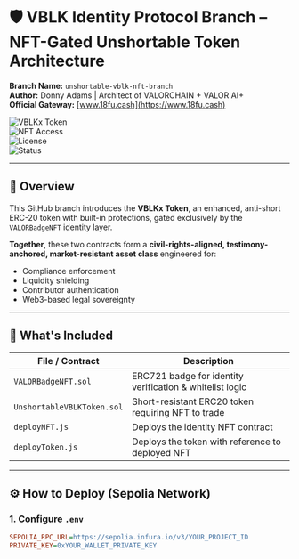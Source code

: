 # 🛡️ VBLK Identity Protocol Branch – NFT-Gated Unshortable Token Architecture  
**Branch Name:** `unshortable-vblk-nft-branch`  
**Author:** Donny Adams | Architect of VALORCHAIN + VALOR AI+  
**Official Gateway:** [www.18fu.cash](https://www.18fu.cash)

![VBLKx Token](https://img.shields.io/badge/VBLKx-Anti--Short%20Token-red?style=flat-square)  
![NFT Access](https://img.shields.io/badge/NFT--Gated-Required-blue?style=flat-square)  
![License](https://img.shields.io/badge/License-MIT-green?style=flat-square)  
![Status](https://img.shields.io/badge/Deployment-Sepolia%20Ready-orange?style=flat-square)

---

## 🧬 Overview

This GitHub branch introduces the **VBLKx Token**, an enhanced, anti-short ERC-20 token with built-in protections, gated exclusively by the `VALORBadgeNFT` identity layer.

**Together**, these two contracts form a **civil-rights-aligned, testimony-anchored, market-resistant asset class** engineered for:

- Compliance enforcement  
- Liquidity shielding  
- Contributor authentication  
- Web3-based legal sovereignty

---

## 🧩 What's Included

| File / Contract             | Description |
|-----------------------------|-------------|
| `VALORBadgeNFT.sol`         | ERC721 badge for identity verification & whitelist logic |
| `UnshortableVBLKToken.sol`  | Short-resistant ERC20 token requiring NFT to trade |
| `deployNFT.js`              | Deploys the identity NFT contract |
| `deployToken.js`            | Deploys the token with reference to deployed NFT |

---

## ⚙️ How to Deploy (Sepolia Network)

### 1. Configure `.env`

```ini
SEPOLIA_RPC_URL=https://sepolia.infura.io/v3/YOUR_PROJECT_ID
PRIVATE_KEY=0xYOUR_WALLET_PRIVATE_KEY
